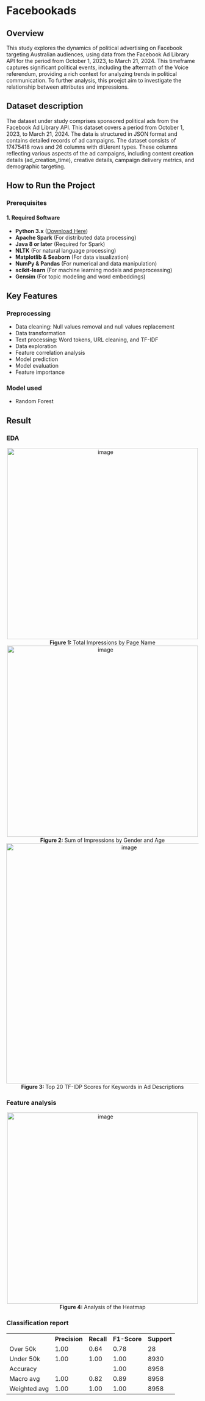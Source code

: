 # Facebookads

## Overview
<p>This study explores the dynamics of political advertising on Facebook targeting Australian
audiences, using data from the Facebook Ad Library API for the period from October 1, 2023,
to March 21, 2024. This timeframe captures significant political events, including the
aftermath of the Voice referendum, providing a rich context for analyzing trends in political
communication. To further analysis, this proejct aim to investigate the relationship between
attributes and impressions.</p>

## Dataset description
The dataset under study comprises sponsored political ads from the Facebook Ad Library
API. This dataset covers a period from October 1, 2023, to March 21, 2024. The data is
structured in JSON format and contains detailed records of ad campaigns. The dataset
consists of 17475418 rows and 26 columns with diUerent types. These columns reflecting
various aspects of the ad campaigns, including content creation details (ad_creation_time),
creative details, campaign delivery metrics, and demographic targeting.

## How to Run the Project


### Prerequisites
#### **1. Required Software**
- **Python 3.x** ([Download Here](https://www.python.org/downloads/))
- **Apache Spark** (For distributed data processing)
- **Java 8 or later** (Required for Spark)
- **NLTK** (For natural language processing)
- **Matplotlib & Seaborn** (For data visualization)
- **NumPy & Pandas** (For numerical and data manipulation)
- **scikit-learn** (For machine learning models and preprocessing)
- **Gensim** (For topic modeling and word embeddings)

## Key Features
### Preprocessing
- Data cleaning: Null values removal and null values replacement
- Data transformation
- Text processing: Word tokens, URL cleaning, and TF-IDF
- Data exploration
- Feature correlation analysis
- Model prediction
- Model evaluation
- Feature importance
### Model used
- Random Forest

## Result
### EDA
<div align="center"><img width="500" alt="image" src="https://github.com/user-attachments/assets/b551de08-873a-4720-ae7e-0a06c725748f" />
</div>
<div align="center"><b>Figure 1: </b>Total Impressions by Page Name</div>

<div align="center"><img width="500" alt="image" src="https://github.com/user-attachments/assets/1a1d87b5-481d-4615-b80b-68d20687ac9d" />
</div>
<div align="center"><b>Figure 2: </b>Sum of Impressions by Gender and Age</div>

<div align="center"><img width="628" alt="image" src="https://github.com/user-attachments/assets/00e963e6-efd1-42d6-95cb-279eb2cc1e4e"/></div>
<div align="center"><b>Figure 3: </b>Top 20 TF-IDP Scores for Keywords in Ad Descriptions</div>

### Feature analysis
<div align="center"><img width="500" alt="image" src="https://github.com/user-attachments/assets/988b2436-7bdb-4e26-93ad-d7b1b7990b19"/>
</div>
<div align="center"><b>Figure 4: </b>Analysis of the Heatmap</div>

### Classification report
<table>
  <tr>
    <th></th>
    <th>Precision</th>
    <th>Recall</th>
    <th>F1-Score</th>
    <th>Support</th>
  </tr>
  <tr>
    <td>Over 50k</td>
    <td>1.00</td>
    <td>0.64</td>
    <td>0.78</td>
    <td>28</td>
  </tr>
  <tr>
    <td>Under 50k</td>
    <td>1.00</td>
    <td>1.00</td>
    <td>1.00</td>
    <td>8930</td>
  </tr>
  <tr>
    <td>Accuracy</td>
    <td></td>
    <td></td>
    <td>1.00</td>
    <td>8958</td>
  </tr>
  <tr>
    <td>Macro avg</td>
    <td>1.00</td>
    <td>0.82</td>
    <td>0.89</td>
    <td>8958</td>
  </tr>
  <tr>
    <td>Weighted avg</td>
    <td>1.00</td>
    <td>1.00</td>
    <td>1.00</td>
    <td>8958</td>
  </tr>
</table>

